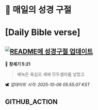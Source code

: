 # 🙏 매일의 성경 구절
# [Daily Bible verse]
## [![README에 성경구절 업데이트](https://github.com/DONGSUKA/first_test/actions/workflows/update-readme-bible.yml/badge.svg)](https://github.com/DONGSUKA/first_test/actions/workflows/update-readme-bible.yml)
<!-- START_BIBLE_VERSE -->
📖 **창세기 5:21**
> 에녹은 육십오 세에 므두셀라를 낳았고

🕊️ _업데이트 시각: 2025-10-06 05:55:07 KST_
  <!-- END_BIBLE_VERSE -->
## GITHUB_ACTION
